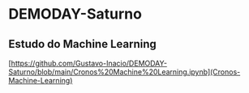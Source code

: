 # DEMODAY-Saturno

## Estudo do Machine Learning
[https://github.com/Gustavo-Inacio/DEMODAY-Saturno/blob/main/Cronos%20Machine%20Learning.ipynb](Cronos-Machine-Learning)
